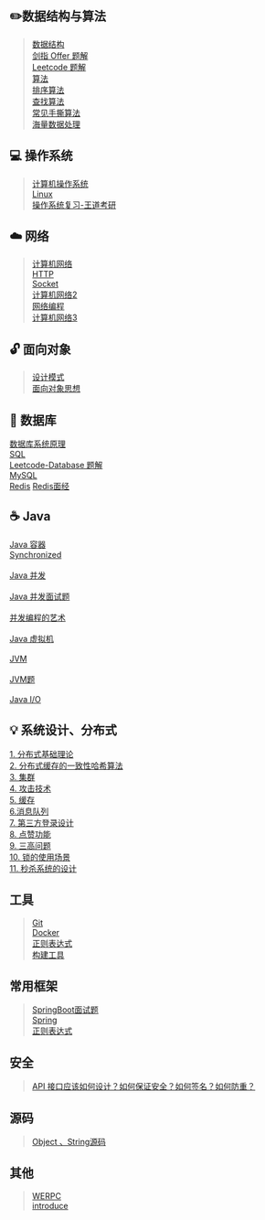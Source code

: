 ##  ✏️数据结构与算法

> [数据结构](mynotes/数据结构/数据结构.md) </br>
> [剑指 Offer 题解](notes/剑指%20offer%20题解.md) </br>
> [Leetcode 题解](notes/Leetcode%20题解) </br>
> [算法](notes/算法.md)</br>
> [排序算法](notes/排序算法.md)</br>
> [查找算法](notes/查找算法.md)</br>
> [常见手撕算法](notes\常见手撕算法.md)</br>
> [海量数据处理](notes\海量数据处理.md)

## 💻 操作系统

> [计算机操作系统](notes/计算机操作系统.md) </br>
> [Linux](notes/Linux.md)</br>
> [操作系统复习-王道考研](notes/操作系统复习.md)</br>

## ☁️ 网络

> [计算机网络](notes/计算机网络.md) </br>
> [HTTP](notes/HTTP.md) </br>
> [Socket](notes/Socket.md)</br>
> [计算机网络2](notes/计算机网络2.md) </br>
> [网络编程](notes/网络编程.md) </br>
> [计算机网络3](notes/计算机网络3.md) 

## 🔓 面向对象

> [设计模式](notes/设计模式.md) </br>
> [面向对象思想](notes/面向对象思想.md)

## 💾 数据库

[数据库系统原理](notes/数据库系统原理.md) </br>
[SQL](notes/SQL.md) </br>
[Leetcode-Database 题解](notes/Leetcode-Database%20题解.md) </br>
[MySQL](notes/MySQL.md) </br>
[Redis](notes/Redis.md)
[Redis面经](mynotes/redis/RedisQuestion.md)

## ☕️ Java

[Java 容器](notes/Java%20容器.md) </br> 
[Synchronized](mynotes/Java并发/Synchronized.md)  </br>  
[Java 并发](notes/Java%20并发.md) </br>  
[Java 并发面试题](mynotes/Java并发/并发面试题.md) </br>  
[并发编程的艺术](mynotes/Java并发/并发编程的艺术.md) </br>  
[Java 虚拟机](notes/Java%20虚拟机.md) </br>  
[JVM](notes/jvm.md) </br>  
[JVM题](notes/JVM题.md) </br>  
[Java I/O](notes/Java%20IO.md)  

## 💡 系统设计、分布式

[1. 分布式基础理论](notes/分布式.md) </br>
[2. 分布式缓存的一致性哈希算法](mynotes/分布式缓存的一致性哈希算法.md) </br>
[3. 集群](notes/集群.md) </br>
[4. 攻击技术](notes/攻击技术.md) </br>
[5. 缓存](notes/缓存.md) </br>
[6.消息队列](notes/消息队列.md)</br>
[7. 第三方登录设计](mynotes/SystemDesign/第三方登录.md)</br>
[8. 点赞功能](mynotes/SystemDesign/点赞功能.md)</br>
[9. 三高问题](mynotes/SystemDesign/ThreeHigh.md)</br>
[10. 锁的使用场景](mynotes/Lock/LockUsage.md)</br>
[11. 秒杀系统的设计](mynotes/秒杀系统.md)

##  工具

> [Git](notes/Git.md) </br>
> [Docker](notes/Docker.md) </br>
> [正则表达式](notes/正则表达式.md) </br>
> [构建工具](notes/构建工具.md)

## 常用框架

> [SpringBoot面试题](notes/springboot-questions.md) </br>
> [Spring](notes/spring.md) </br>
> [正则表达式](notes/正则表达式.md) </br>

## 安全

> [API 接口应该如何设计？如何保证安全？如何签名？如何防重？](https://www.cxyxiaowu.com/11556.html)

## 源码

> [Object 、String源码](mynotes/sourcecode.md)

## 其他
>[WERPC](mynotes/werpc.md)  
> [introduce](mynotes/Others/自我介绍.md)  